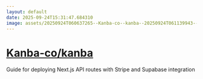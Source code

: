 ```yaml
---
layout: default
date: 2025-09-24T15:31:47.684310
image: assets/20250924T060637265--Kanba-co--kanba--20250924T061139943--cropped.png
---
```


# [Kanba-co/kanba](https://github.com/Kanba-co/kanba)

Guide for deploying Next.js API routes with Stripe and Supabase integration
